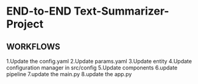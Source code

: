 # END-to-END Text-Summarizer-Project
## WORKFLOWS
1.Update the config.yaml
2.Update params.yaml
3.Update entity
4.Update configuration manager in src/config
5.Update components
6.update pipeline
7.update the main.py
8.update the app.py

